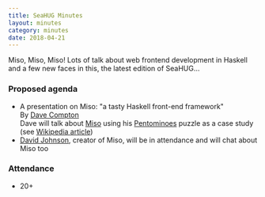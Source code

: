 ```yaml
---
title: SeaHUG Minutes
layout: minutes
category: minutes
date: 2018-04-21
---
```

Miso, Miso, Miso! Lots of talk about web frontend development in Haskell and a few new faces in this, the latest edition of SeaHUG&hellip;

<!--more-->

### Proposed agenda

* A presentation on Miso: "a tasty Haskell front-end framework"<br/>
By [Dave Compton][dave-compton-github]<br/>
Dave will talk about [Miso][miso] using his [Pentominoes][pentominoes-github] puzzle as a case study (see [Wikipedia article][pentominoes-wikipedia])
* [David Johnson][dmjio], creator of Miso, will be in attendance and will chat about Miso too

### Attendance

* 20+

[dave-compton-github]: https://github.com/dc25
[dmjio]: https://github.com/dmjio/
[miso]: https://haskell-miso.org/
[pentominoes-github]: https://dc25.github.io/pentominoes_miso/
[pentominoes-wikipedia]: https://en.wikipedia.org/wiki/Pentomino#Tiling_rectangles
